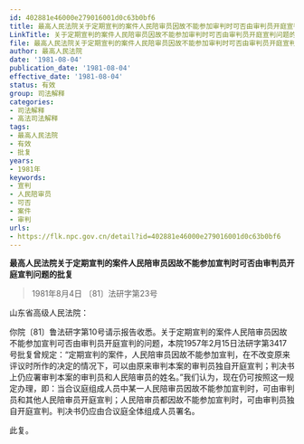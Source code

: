 ```yaml
---
id: 402881e46000e279016001d0c63b0bf6
title: 最高人民法院关于定期宣判的案件人民陪审员因故不能参加审判时可否由审判员开庭宣判问题的批复
LinkTitle: 关于定期宣判的案件人民陪审员因故不能参加审判时可否由审判员开庭宣判问题的批复（1981）
file: 最高人民法院关于定期宣判的案件人民陪审员因故不能参加审判时可否由审判员开庭宣判问题的批复_19810804_402881e46000e279016001d0c63b0bf6.docx
author: 最高人民法院
date: '1981-08-04'
publication_date: '1981-08-04'
effective_date: '1981-08-04'
status: 有效
group: 司法解释
categories:
- 司法解释
- 高法司法解释
tags:
- 最高人民法院
- 有效
- 批复
years:
- 1981年
keywords:
- 宣判
- 人民陪审员
- 可否
- 案件
- 审判
urls:
- https://flk.npc.gov.cn/detail?id=402881e46000e279016001d0c63b0bf6
---
```


**最高人民法院关于定期宣判的案件人民陪审员因故不能参加宣判时可否由审判员开庭宣判问题的批复**

> 1981年8月4日 〔81〕法研字第23号

山东省高级人民法院：

你院〔81〕鲁法研字第10号请示报告收悉。关于定期宣判的案件人民陪审员因故不能参加宣判可否由审判员开庭宣判的问题，本院1957年2月15日法研字第3417号批复曾规定：“定期宣判的案件，人民陪审员因故不能参加宣判，在不改变原来评议时所作的决定的情况下，可以由原来审判本案的审判员独自开庭宣判；判决书上仍应署审判本案的审判员和人民陪审员的姓名。”我们认为，现在仍可按照这一规定办理，即：当合议庭组成人员中某一人民陪审员因故不能参加宣判时，可由审判员和其他人民陪审员开庭宣判；人民陪审员都因故不能参加宣判时，可由审判员独自开庭宣判。判决书仍应由合议庭全体组成人员署名。

此复。
